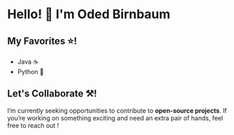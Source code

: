 # Hello! 👋 I'm Oded Birnbaum

## My Favorites ⭐!
- Java ☕
- Python 🐍
## Let's Collaborate ⚒️!  
I’m currently seeking opportunities to contribute to **open-source projects**. If you’re working on something exciting and need an extra pair of hands, feel free to reach out !
